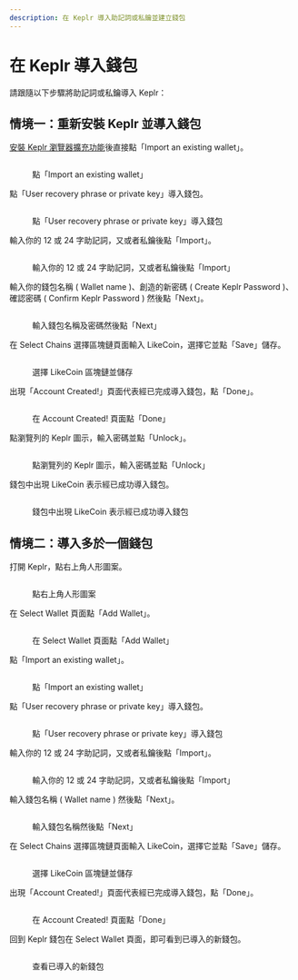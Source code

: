 ```yaml
---
description: 在 Keplr 導入助記詞或私鑰並建立錢包
---
```


# 在 Keplr 導入錢包

請跟隨以下步驟將助記詞或私鑰導入 Keplr：

## 情境一：重新安裝 Keplr 並導入錢包

[安裝 Keplr 瀏覽器擴充功能](how-to-install-keplr-extension.md)後直接點「Import an existing wallet」。

<figure><img src="../../../.gitbook/assets/Import Keplr 1.png" alt=""><figcaption><p>點「Import an existing wallet」</p></figcaption></figure>

點「User recovery phrase or private key」導入錢包。

<figure><img src="../../../.gitbook/assets/Import Keplr 2.png" alt=""><figcaption><p>點「User recovery phrase or private key」導入錢包</p></figcaption></figure>

輸入你的 12 或 24 字助記詞，又或者私鑰後點「Import」。

<figure><img src="../../../.gitbook/assets/Import Keplr 3.png" alt=""><figcaption><p>輸入你的 12 或 24 字助記詞，又或者私鑰後點「Import」</p></figcaption></figure>

輸入你的錢包名稱 ( Wallet name )、創造的新密碼 ( Create Keplr Password )、確認密碼 ( Confirm Keplr Password ) 然後點「Next」。

<figure><img src="../../../.gitbook/assets/Import Keplr 4.png" alt=""><figcaption><p>輸入錢包名稱及密碼然後點「Next」</p></figcaption></figure>

在 Select Chains 選擇區塊鏈頁面輸入 LikeCoin，選擇它並點「Save」儲存。

<figure><img src="../../../.gitbook/assets/Keplr 10.png" alt=""><figcaption><p>選擇 LikeCoin 區塊鏈並儲存</p></figcaption></figure>

出現「Account Created!」頁面代表經已完成導入錢包，點「Done」。

<figure><img src="../../../.gitbook/assets/Keplr 11.png" alt=""><figcaption><p>在 Account Created! 頁面點「Done」</p></figcaption></figure>

點瀏覽列的 Keplr 圖示，輸入密碼並點「Unlock」。

<figure><img src="../../../.gitbook/assets/Keplr 12.png" alt=""><figcaption><p>點瀏覽列的 Keplr 圖示，輸入密碼並點「Unlock」</p></figcaption></figure>

錢包中出現 LikeCoin 表示經已成功導入錢包。

<figure><img src="../../../.gitbook/assets/Keplr 13.png" alt=""><figcaption><p>錢包中出現 LikeCoin 表示經已成功導入錢包</p></figcaption></figure>

## 情境二：導入多於一個錢包

打開 Keplr，點右上角人形圖案。

<figure><img src="../../../.gitbook/assets/Import Keplr 5.png" alt=""><figcaption><p>點右上角人形圖案</p></figcaption></figure>

在 Select Wallet 頁面點「Add Wallet」。

<figure><img src="../../../.gitbook/assets/Import Keplr 6.png" alt=""><figcaption><p>在 Select Wallet 頁面點「Add Wallet」</p></figcaption></figure>

點「Import an existing wallet」。

<figure><img src="../../../.gitbook/assets/Import Keplr 1.png" alt=""><figcaption><p>點「Import an existing wallet」</p></figcaption></figure>

點「User recovery phrase or private key」導入錢包。

<figure><img src="../../../.gitbook/assets/Import Keplr 2.png" alt=""><figcaption><p>點「User recovery phrase or private key」導入錢包</p></figcaption></figure>

輸入你的 12 或 24 字助記詞，又或者私鑰後點「Import」。

<figure><img src="../../../.gitbook/assets/Import Keplr 3.png" alt=""><figcaption><p>輸入你的 12 或 24 字助記詞，又或者私鑰後點「Import」</p></figcaption></figure>

輸入錢包名稱 ( Wallet name ) 然後點「Next」。

<figure><img src="../../../.gitbook/assets/Import Keplr 7.png" alt=""><figcaption><p>輸入錢包名稱然後點「Next」</p></figcaption></figure>

在 Select Chains 選擇區塊鏈頁面輸入 LikeCoin，選擇它並點「Save」儲存。

<figure><img src="../../../.gitbook/assets/Keplr 10.png" alt=""><figcaption><p>選擇 LikeCoin 區塊鏈並儲存</p></figcaption></figure>

出現「Account Created!」頁面代表經已完成導入錢包，點「Done」。

<figure><img src="../../../.gitbook/assets/Keplr 11.png" alt=""><figcaption><p>在 Account Created! 頁面點「Done」</p></figcaption></figure>

回到 Keplr 錢包在 Select Wallet 頁面，即可看到已導入的新錢包。

<figure><img src="../../../.gitbook/assets/Import Keplr 8.png" alt=""><figcaption><p>查看已導入的新錢包</p></figcaption></figure>
